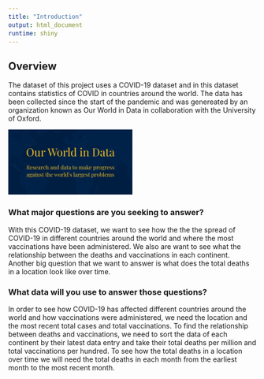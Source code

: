 ```yaml
---
title: "Introduction"
output: html_document
runtime: shiny
---
```




## Overview

The dataset of this project uses a COVID-19 dataset and in this dataset contains statistics of COVID in countries around the world. The data has been collected since the start of the pandemic and was genereated by an organization known as Our World in Data in collaboration with the University of Oxford.

<img src="our-world-in-data.jpg" title="Our World in Data" alt="Our World in Data" width="50%" />


### What major questions are you seeking to answer?

With this COVID-19 dataset, we want to see how the the the spread of COVID-19 in different countries around the world and where the most vaccinations have been administered. We also are want to see what the relationship between the deaths and vaccinations in each continent. Another big question that we want to answer is what does the total deaths in a location look like over time.

### What data will you use to answer those questions?

In order to see how COVID-19 has affected different countries around the world and how vaccinations were administered, we need the location and the most recent total cases and total vaccinations. To find the relationship between deaths and vaccinations, we need to sort the data of each continent by their latest data entry and take their total deaths per million and total vaccinations per hundred. To see how the total deaths in a location over time we will need the total deaths in each month from the earliest month to the most recent month.


